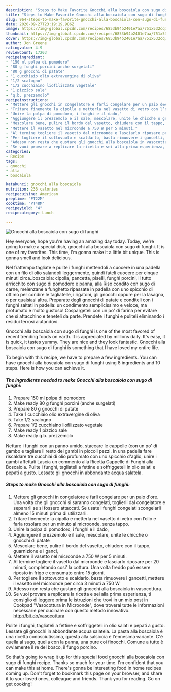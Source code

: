 ```yaml
---
description: "Steps to Make Favorite Gnocchi alla boscaiola con sugo di funghi"
title: "Steps to Make Favorite Gnocchi alla boscaiola con sugo di funghi"
slug: 964-steps-to-make-favorite-gnocchi-alla-boscaiola-con-sugo-di-funghi
date: 2020-09-27T23:19:19.986Z
image: https://img-global.cpcdn.com/recipes/6853b94b2401e7aa/751x532cq70/gnocchi-alla-boscaiola-con-sugo-di-funghi-recipe-main-photo.jpg
thumbnail: https://img-global.cpcdn.com/recipes/6853b94b2401e7aa/751x532cq70/gnocchi-alla-boscaiola-con-sugo-di-funghi-recipe-main-photo.jpg
cover: https://img-global.cpcdn.com/recipes/6853b94b2401e7aa/751x532cq70/gnocchi-alla-boscaiola-con-sugo-di-funghi-recipe-main-photo.jpg
author: Jon Greene
ratingvalue: 4.9
reviewcount: 17203
recipeingredient:
- "150 ml polpa di pomodoro"
- "80 g funghi porcini anche surgelati"
- "80 g gnocchi di patate"
- "1 cucchiaio olio extravergine di oliva"
- "1/2 scalogno"
- "1/2 cucchiaino liofilizzato vegetale"
- "1 pizzico sale"
- "q.b. prezzemolo"
recipeinstructions:
- "Mettere gli gnocchi in congelatore e farli congelare per un paio d&#39;ore. Una volta che gli gnocchi si saranno congelati, toglierli dal congelatore e separarli se si fossero attaccati. Se usate i funghi congelati scongelarli almeno 15 minuti prima di utilizzarli."
- "Tritare finemente la cipolla e metterla nel vasetto di vetro con l’olio e farla rosolare per un minuto al microonde, senza tappo."
- "Unire la polpa di pomodoro, i funghi e il dado,"
- "Aggiungere il prezzemolo e il sale, mescolare, unite le chicche o gnocchi di patate"
- "Mescolare bene, pulire il bordo del vasetto, chiudere con il tappo, guarnizione e i ganci,"
- "Mettere il vasetto nel microonde a 750 W per 5 minuti."
- "Al termine togliere il vasetto dal microonde e lasciarlo riposare per 20 minuti, completando cosi&#39; la cottura. Una volta freddo può essere riposto in frigo e consumato entro 15 giorni."
- "Per togliere il sottovuoto e scaldarlo, basta rimuovere i gancetti, mettere il vasetto nel microonde per circa 3 minuti a 750 W"
- "Adesso non resta che gustare gli gnocchi alla boscaiola in vasocottura."
- "Se vuoi provare a replicare la ricetta e sei alla prima esperienza, ti consiglio di leggere prima le istruzioni che trovi in un mio post in Cookpad &#34;Vasocottura in Microonde&#34;, dove troverai tutte le informazioni necessarie per cucinare con questo metodo innovativo. http://bit.do/vasocottura"
categories:
- Recipe
tags:
- gnocchi
- alla
- boscaiola

katakunci: gnocchi alla boscaiola 
nutrition: 236 calories
recipecuisine: American
preptime: "PT22M"
cooktime: "PT48M"
recipeyield: "4"
recipecategory: Lunch

---
```



![Gnocchi alla boscaiola con sugo di funghi](https://img-global.cpcdn.com/recipes/6853b94b2401e7aa/751x532cq70/gnocchi-alla-boscaiola-con-sugo-di-funghi-recipe-main-photo.jpg)

Hey everyone, hope you're having an amazing day today. Today, we're going to make a special dish, gnocchi alla boscaiola con sugo di funghi. It is one of my favorites. This time, I'm gonna make it a little bit unique. This is gonna smell and look delicious.

Nel frattempo tagliate e pulite i funghi mettendoli a cuocere in una padella con un filo di olio salandoli leggermente, quindi fateli cuocere per cinque minuti circa..boscaiola: cipolla, pancetta, piselli, funghi porcini, il tutto arricchito con sugo di pomodoro e panna, alla Riso condito con sugo di carne, melenzane a funghetto ripassate in padella con uno spicchio di ottimo per condire le tagliatelle, i rigatoni, gli gnocchi oppure per la lasagna, o per qualsiasi altra. Preparate degli gnocchi di patate e conditeli con i funghi saltati in padella: un condimento semplicissimo e veloce, ma profumato e molto gustoso! Cospargeteli con un po&#39; di farina per evitare che si attacchino e teneteli da parte. Prendete i funghi e puliteli eliminando i residui terrosi aiutandovi.

Gnocchi alla boscaiola con sugo di funghi is one of the most favored of recent trending foods on earth. It is appreciated by millions daily. It's easy, it is quick, it tastes yummy. They are nice and they look fantastic. Gnocchi alla boscaiola con sugo di funghi is something that I have loved my entire life.


To begin with this recipe, we have to prepare a few ingredients. You can have gnocchi alla boscaiola con sugo di funghi using 8 ingredients and 10 steps. Here is how you can achieve it.

<!--inarticleads1-->

##### The ingredients needed to make Gnocchi alla boscaiola con sugo di funghi:

1. Prepare 150 ml polpa di pomodoro
1. Make ready 80 g funghi porcini (anche surgelati)
1. Prepare 80 g gnocchi di patate
1. Take 1 cucchiaio olio extravergine di oliva
1. Take 1/2 scalogno
1. Prepare 1/2 cucchiaino liofilizzato vegetale
1. Make ready 1 pizzico sale
1. Make ready q.b. prezzemolo


Nettare i funghi con un panno umido, staccare le cappelle (con un po&#39; di gambo e tagliare il resto dei gambi in piccoli pezzi. In una padella fare riscaldare tre cucchiai di olio profumato con uno spicchio d&#39;aglio, unire i gambi affettati Lascia un commento alla Ricetta Cappelle di Funghi alla Boscaiola. Pulite i funghi, tagliateli a fettine e soffriggeteli in olio salati e pepati a gusto. Lessate gli gnocchi in abbondante acqua salatela. 

<!--inarticleads2-->

##### Steps to make Gnocchi alla boscaiola con sugo di funghi:

1. Mettere gli gnocchi in congelatore e farli congelare per un paio d&#39;ore. Una volta che gli gnocchi si saranno congelati, toglierli dal congelatore e separarli se si fossero attaccati. Se usate i funghi congelati scongelarli almeno 15 minuti prima di utilizzarli.
1. Tritare finemente la cipolla e metterla nel vasetto di vetro con l’olio e farla rosolare per un minuto al microonde, senza tappo.
1. Unire la polpa di pomodoro, i funghi e il dado,
1. Aggiungere il prezzemolo e il sale, mescolare, unite le chicche o gnocchi di patate
1. Mescolare bene, pulire il bordo del vasetto, chiudere con il tappo, guarnizione e i ganci,
1. Mettere il vasetto nel microonde a 750 W per 5 minuti.
1. Al termine togliere il vasetto dal microonde e lasciarlo riposare per 20 minuti, completando cosi&#39; la cottura. Una volta freddo può essere riposto in frigo e consumato entro 15 giorni.
1. Per togliere il sottovuoto e scaldarlo, basta rimuovere i gancetti, mettere il vasetto nel microonde per circa 3 minuti a 750 W
1. Adesso non resta che gustare gli gnocchi alla boscaiola in vasocottura.
1. Se vuoi provare a replicare la ricetta e sei alla prima esperienza, ti consiglio di leggere prima le istruzioni che trovi in un mio post in Cookpad &#34;Vasocottura in Microonde&#34;, dove troverai tutte le informazioni necessarie per cucinare con questo metodo innovativo. http://bit.do/vasocottura


Pulite i funghi, tagliateli a fettine e soffriggeteli in olio salati e pepati a gusto. Lessate gli gnocchi in abbondante acqua salatela. La pasta alla boscaiola è una ricetta conosciutissima, questa alla salsiccia è l&#39;ennesima variante. C&#39;è quella al sugo, quella con la panna, una pure coi finocchi. Comune a tutte è ovviamente il re del bosco, il fungo porcino. 

So that's going to wrap it up for this special food gnocchi alla boscaiola con sugo di funghi recipe. Thanks so much for your time. I'm confident that you can make this at home. There's gonna be interesting food in home recipes coming up. Don't forget to bookmark this page on your browser, and share it to your loved ones, colleague and friends. Thank you for reading. Go on get cooking!
